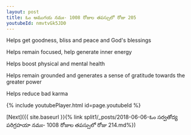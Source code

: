```yaml
---
layout: post
title: ఓం అముగయ నమః- 1008 రోజుల తపస్సులో రోజు 205
youtubeId: nmvtvGk5JD0
---
```

 
 
Helps get goodness, bliss and peace and God's blessings
 
Helps remain focused, help generate inner energy 
 
Helps boost physical and mental health 
 
Helps remain grounded and generates a sense of gratitude towards the greater power 
 
Helps reduce bad karma
 
 
 
 


{% include youtubePlayer.html id=page.youtubeId %}
 
[Next]({{ site.baseurl }}{% link  split1/_posts/2018-06-06-ఓం సర్వతోద్య పరిగ్రహయా నమః- 1008 రోజుల తపస్సులో రోజు 214.md%})
 
